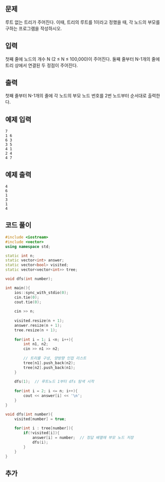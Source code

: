 ## 문제 
루트 없는 트리가 주어진다. 이때, 트리의 루트를 1이라고 정했을 때, 각 노드의 부모를 구하는 프로그램을 작성하시오.


## 입력
첫째 줄에 노드의 개수 N (2 ≤ N ≤ 100,000)이 주어진다. 둘째 줄부터 N-1개의 줄에 트리 상에서 연결된 두 정점이 주어진다.


## 출력
첫째 줄부터 N-1개의 줄에 각 노드의 부모 노드 번호를 2번 노드부터 순서대로 출력한다.


## 예제 입력 
```
7
1 6
6 3
3 5
4 1
2 4
4 7
```

## 예제 출력  
```
4
6
1
3
1
4
```
## 코드 풀이
```c++
#include <iostream>
#include <vector>
using namespace std;

static int n;
static vector<int> answer;
static vector<bool> visited;
static vector<vector<int>> tree;

void dfs(int number);

int main(){
    ios::sync_with_stdio(0);
    cin.tie(0);
    cout.tie(0);
    
    cin >> n;
    
    visited.resize(n + 1);
    answer.resize(n + 1);
    tree.resize(n + 1);
    
    for(int i = 1; i <n; i++){
        int n1, n2;
        cin >> n1 >> n2;
        
        // 트리를 구성, 양방향 인접 리스트
        tree[n1].push_back(n2);
        tree[n2].push_back(n1);
    }
    
    dfs(1);  // 루트노드 1부터 dfs 탐색 시작
    
    for(int i = 2; i <= n; i++){
        cout << answer[i] << '\n';
    }
}

void dfs(int number){
    visited[number] = true;
    
    for(int i : tree[number]){
        if(!visited[i]){
            answer[i] = number;  // 정답 배열에 부모 노드 저장
            dfs(i);
        }
    }
}
```
## 추가
